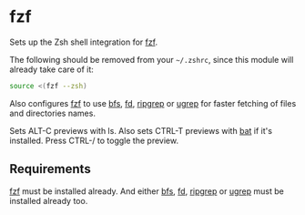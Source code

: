 fzf
===

Sets up the Zsh shell integration for [fzf].

The following should be removed from your `~/.zshrc`, since this module will
already take care of it:

```zsh
source <(fzf --zsh)
```

Also configures [fzf] to use [bfs], [fd], [ripgrep] or [ugrep] for faster
fetching of files and directories names.

Sets ALT-C previews with ls. Also sets CTRL-T previews with [bat] if it's
installed. Press CTRL-/ to toggle the preview.

Requirements
------------

[fzf] must be installed already. And either [bfs], [fd], [ripgrep] or [ugrep]
must be installed already too.

[fzf]: https://github.com/junegunn/fzf
[bfs]: https://tavianator.com/projects/bfs.html
[fd]: https://github.com/sharkdp/fd
[ripgrep]: https://github.com/BurntSushi/ripgrep
[ugrep]: https://ugrep.com
[bat]: https://github.com/sharkdp/bat
